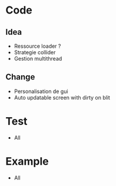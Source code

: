 # Code

## Idea

- Ressource loader ?
- Strategie collider
- Gestion multithread

## Change

- Personalisation de gui
- Auto updatable screen with dirty on blit

# Test

- All

# Example

- All

